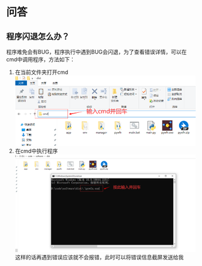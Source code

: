 # 问答
## 程序闪退怎么办？
程序难免会有BUG，程序执行中遇到BUG会闪退，为了查看错误详情，可以在cmd中调用程序，方法如下：
1. 在当前文件夹打开cmd
![](./imgs/%E8%BE%93%E5%85%A5cmd.png)
2. 在cmd中执行程序
![](./imgs/cmd%E5%90%AF%E5%8A%A8%E7%A8%8B%E5%BA%8F.png)
这样的话再遇到错误应该就不会报错，此时可以将错误信息截屏发送给我